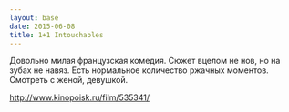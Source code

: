 ```yaml
---
layout: base
date: 2015-06-08
title: 1+1 Intouchables
---
```


Довольно милая французская комедия. Сюжет вцелом не нов, но на зубах не навяз.
Есть нормальное количество ржачных моментов.
Смотреть с женой, девушкой.

<http://www.kinopoisk.ru/film/535341/>

